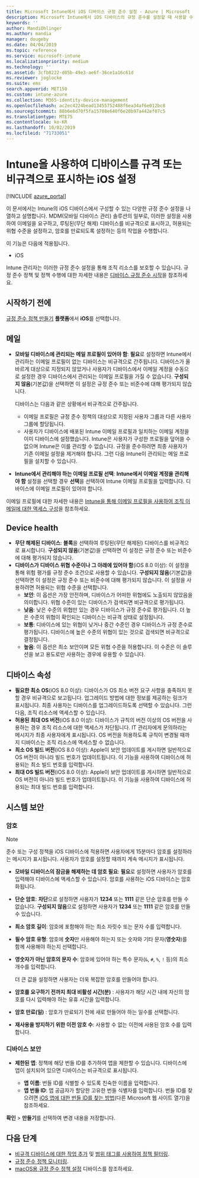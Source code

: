 ```yaml
---
title: Microsoft Intune에서 iOS 디바이스 규정 준수 설정 - Azure | Microsoft Docs
description: Microsoft Intune에서 iOS 디바이스의 규정 준수를 설정할 때 사용할 수 있는 모든 설정 목록을 참조하세요. 이메일을 요구하거나, 무단 해제 또는 루팅된 디바이스 확인하고, 허용되는 최소 및 최대 운영 체제 설정, 암호 길이 및 디바이스 비활성화, 암호 제한 등을 포함한 모든 암호 제한 사항을 설정할 수 있습니다.
keywords: ''
author: MandiOhlinger
ms.author: mandia
manager: dougeby
ms.date: 04/04/2019
ms.topic: reference
ms.service: microsoft-intune
ms.localizationpriority: medium
ms.technology: ''
ms.assetid: 3cfb8222-d05b-49e3-ae6f-36ce1a16c61d
ms.reviewer: joglocke
ms.suite: ems
search.appverid: MET150
ms.custom: intune-azure
ms.collection: M365-identity-device-management
ms.openlocfilehash: ac2ec4224bead13455752488f6ea34af6e012bc8
ms.sourcegitcommit: 88b6e6d70f5fa15708e640f6e20b97a442ef07c5
ms.translationtype: MTE75
ms.contentlocale: ko-KR
ms.lasthandoff: 10/02/2019
ms.locfileid: "71733051"
---
```

# <a name="ios-settings-to-mark-devices-as-compliant-or-not-compliant-using-intune"></a>Intune을 사용하여 디바이스를 규격 또는 비규격으로 표시하는 iOS 설정

[!INCLUDE [azure_portal](../includes/azure_portal.md)]

이 문서에서는 Intune의 iOS 디바이스에서 구성할 수 있는 다양한 규정 준수 설정을 나열하고 설명합니다. MDM(모바일 디바이스 관리) 솔루션의 일부로, 이러한 설정을 사용하여 이메일을 요구하고, 루팅된(무단 해제) 디바이스를 비규격으로 표시하고, 허용되는 위협 수준을 설정하고, 암호를 만료되도록 설정하는 등의 작업을 수행합니다.

이 기능은 다음에 적용됩니다.

- iOS

Intune 관리자는 이러한 규정 준수 설정을 통해 조직 리소스를 보호할 수 있습니다. 규정 준수 정책 및 정책 수행에 대한 자세한 내용은 [디바이스 규정 준수 시작](device-compliance-get-started.md)을 참조하세요.

## <a name="before-you-begin"></a>시작하기 전에

[규정 준수 정책 만들기](create-compliance-policy.md#create-the-policy) **플랫폼**에서 **iOS**를 선택합니다.

## <a name="email"></a>메일

- **모바일 디바이스에 관리되는 메일 프로필이 있어야 함**: **필요**로 설정하면 Intune에서 관리하는 이메일 프로필이 없는 디바이스는 비규격으로 간주됩니다. 디바이스가 올바르게 대상으로 지정되지 않았거나 사용자가 디바이스에서 이메일 계정을 수동으로 설정한 경우 디바이스에서 관리되는 이메일 프로필을 가질 수 없습니다. **구성되지 않음**(기본값)을 선택하면 이 설정은 규정 준수 또는 비준수에 대해 평가되지 않습니다.

  디바이스는 다음과 같은 상황에서 비규격으로 간주됩니다.

  - 이메일 프로필은 규정 준수 정책의 대상으로 지정된 사용자 그룹과 다른 사용자 그룹에 할당됩니다.
  - 사용자가 디바이스에 배포된 Intune 이메일 프로필과 일치하는 이메일 계정을 이미 디바이스에 설정했습니다. Intune은 사용자가 구성한 프로필을 덮어쓸 수 없으며 Intune은 이를 관리할 수 없습니다. 규정을 준수하려면 최종 사용자가 기존 이메일 설정을 제거해야 합니다. 그런 다음 Intune이 관리되는 메일 프로필을 설치할 수 있습니다.

- **Intune에서 관리해야 하는 이메일 프로필 선택**: **Intune에서 이메일 계정을 관리해야 함** 설정을 선택할 경우 **선택**을 선택하여 Intune 이메일 프로필을 입력합니다. 디바이스에 이메일 프로필이 있어야 합니다.

이메일 프로필에 대한 자세한 내용은 [Intune을 통해 이메일 프로필을 사용하여 조직 이메일에 대한 액세스 구성](../configuration/email-settings-configure.md)을 참조하세요.

## <a name="device-health"></a>Device health

- **무단 해제된 디바이스**: **블록**을 선택하여 루팅된(무단 해제된) 디바이스를 비규격으로 표시합니다. **구성되지 않음**(기본값)을 선택하면 이 설정은 규정 준수 또는 비준수에 대해 평가되지 않습니다.
- **디바이스가 디바이스 위협 수준이나 그 아래에 있어야 함**(iOS 8.0 이상): 이 설정을 통해 위험 평가를 규정 준수 조건으로 사용할 수 있습니다. **구성되지 않음**(기본값)을 선택하면 이 설정은 규정 준수 또는 비준수에 대해 평가되지 않습니다. 이 설정을 사용하려면 허용되는 위협 수준을 선택합니다.
  - **보안**: 이 옵션은 가장 안전하며, 디바이스가 어떠한 위협에도 노출되지 않았음을 의미합니다. 위협 수준이 있는 디바이스가 검색되면 비규격으로 평가됩니다.
  - **낮음**: 낮은 수준의 위협만 있는 경우 디바이스가 규정 준수로 평가됩니다. 더 높은 수준의 위협이 확인되는 디바이스는 비규격 상태로 설정됩니다.
  - **보통**: 디바이스에 있는 위협이 낮거나 중간 수준인 경우 디바이스가 규정 준수로 평가됩니다. 디바이스에 높은 수준의 위협이 있는 것으로 검색되면 비규격으로 결정됩니다.
  - **높음**: 이 옵션은 최소 보안이며 모든 위협 수준을 허용합니다. 이 수준은 이 솔루션을 보고 용도로만 사용하는 경우에 유용할 수 있습니다.

## <a name="device-properties"></a>디바이스 속성

- **필요한 최소 OS**(iOS 8.0 이상): 디바이스가 OS 최소 버전 요구 사항을 충족하지 못할 경우 비규격으로 보고됩니다. 업그레이드 방법에 대한 정보를 제공하는 링크가 표시됩니다. 최종 사용자는 디바이스를 업그레이드하도록 선택할 수 있습니다. 그런 다음, 조직 리소스에 액세스할 수 있습니다.
- **허용된 최대 OS 버전**(iOS 8.0 이상): 디바이스가 규칙의 버전 이상의 OS 버전을 사용하는 경우 조직 리소스에 대한 액세스가 차단됩니다. IT 관리자에게 문의하라는 메시지가 최종 사용자에게 표시됩니다. OS 버전을 허용하도록 규칙이 변경될 때까지 디바이스는 조직 리소스에 액세스할 수 없습니다.
- **최소 OS 빌드 버전**(iOS 8.0 이상): Apple이 보안 업데이트를 게시하면 일반적으로 OS 버전이 아니라 빌드 번호가 업데이트됩니다. 이 기능을 사용하여 디바이스에 허용되는 최소 빌드 번호를 입력합니다.
- **최대 OS 빌드 버전**(iOS 8.0 이상): Apple이 보안 업데이트를 게시하면 일반적으로 OS 버전이 아니라 빌드 번호가 업데이트됩니다. 이 기능을 사용하여 디바이스에 허용되는 최대 빌드 번호를 입력합니다.

## <a name="system-security"></a>시스템 보안

### <a name="password"></a>암호

> [!NOTE]
> 준수 또는 구성 정책을 iOS 디바이스에 적용하면 사용자에게 15분마다 암호를 설정하라는 메시지가 표시됩니다. 사용자가 암호를 설정할 때까지 계속 메시지가 표시됩니다.

- **모바일 디바이스의 잠금을 해제하는 데 암호 필요**: **필요**로 설정하면 사용자가 암호를 입력해야 디바이스에 액세스할 수 있습니다. 암호를 사용하는 iOS 디바이스는 암호화됩니다.
- **단순 암호**: **차단**으로 설정하면 사용자가 **1234** 또는 **1111** 같은 단순 암호를 만들 수 없습니다. **구성되지 않음**으로 설정하면 사용자가 **1234** 또는 **1111** 같은 암호를 만들 수 있습니다.
- **최소 암호 길이**: 암호에 포함해야 하는 최소 자릿수 또는 문자 수를 입력합니다.
- **필수 암호 유형**: 암호에 **숫자**만 사용해야 하는지 또는 숫자와 기타 문자(**영숫자**)를 함께 사용해야 하는지 선택합니다.
- **영숫자가 아닌 암호의 문자 수**: 암호에 있어야 하는 특수 문자(`&`, `#`, `%`, `!` 등)의 최소 개수를 입력합니다.

    더 큰 값을 설정하면 사용자는 더욱 복잡한 암호를 만들어야 합니다.

- **암호를 요구하기 전까지 최대 비활성 시간(분)** : 사용자가 해당 시간 내에 자신의 암호를 다시 입력해야 하는 유휴 시간을 입력합니다.
- **암호 만료(일)** : 암호가 만료되기 전에 새로 만들어야 하는 일수를 선택합니다.
- **재사용을 방지하기 위한 이전 암호 수**: 사용할 수 없는 이전에 사용된 암호 수를 입력합니다.

### <a name="device-security"></a>디바이스 보안

- **제한된 앱**: 정책에 해당 번들 ID를 추가하여 앱을 제한할 수 있습니다. 디바이스에 앱이 설치되어 있으면 디바이스는 비규격으로 표시됩니다.

  - **앱 이름**: 번들 ID를 식별할 수 있도록 친숙한 이름을 입력합니다.
  - **앱 번들 ID**: 앱 공급자가 할당한 고유한 번들 식별자를 입력합니다. 번들 ID를 찾으려면 [iOS 앱에 대한 번들 ID를 찾는 방법](https://support.microsoft.com/help/4294074/how-to-find-the-bundle-id-for-an-ios-app)(다른 Microsoft 웹 사이트 열기)을 참조하세요.  

**확인** > **만들기**를 선택하여 변경 내용을 저장합니다.

## <a name="next-steps"></a>다음 단계

- [비규격 디바이스에 대한 작업 추가](actions-for-noncompliance.md) 및 [범위 태그를 사용하여 정책 필터링](../fundamentals/scope-tags.md).
- [규정 준수 정책 모니터링](compliance-policy-monitor.md).
- [macOS용 규정 준수 정책 설정](compliance-policy-create-mac-os.md) 디바이스를 참조하세요.

